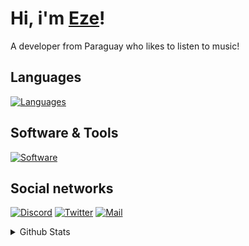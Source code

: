 # Hi, i'm [Eze](https://open.spotify.com/user/s2xbxop7uuabyye9t5rwes5ij?si=0d328ea19c7646d7)!
A developer from Paraguay who likes to listen to music!
## Languages
[![Languages](https://skillicons.dev/icons?i=js,ts,java,html,css)](https://skillicons.dev)

## Software & Tools
[![Software](https://skillicons.dev/icons?i=vscode,idea,replit,git,github,docker,gcp,ubuntu,nodejs,react,electron,bun,mongodb)](https://skillicons.dev)

## Social networks
[![Discord](https://skillicons.dev/icons?i=discord)](https://discord.com/users/519634005226815492)
[![Twitter](https://skillicons.dev/icons?i=twitter)](https://twitter.com/eletzeee)
[![Mail](https://skillicons.dev/icons?i=gmail)](mailto:ezeowogamil@gmail.com)

<details>
  <summary>Github Stats</summary>

  <p align="center">
    <img height="150" src="https://github-readme-stats.vercel.app/api?username=Eze234&theme=react&show_icons=true&include_all_commits=true" />
    <img height="150" src="https://github-readme-stats.vercel.app/api/top-langs/?username=Eze234&theme=react&layout=compact" />
  </p>

</details>
